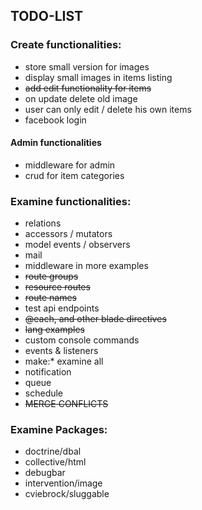 ## TODO-LIST

### Create functionalities:
- store small version for images
- display small images in items listing
- ~~add edit functionality for items~~
- on update delete old image
- user can only edit / delete his own items
- facebook login

#### Admin functionalities
- middleware for admin
- crud for item categories

### Examine functionalities:
- relations
- accessors / mutators
- model events / observers
- mail
- middleware in more examples
- ~~route groups~~
- ~~resource routes~~
- ~~route names~~
- test api endpoints
- ~~@each, and other blade directives~~
- ~~lang examples~~
- custom console commands
- events & listeners
- make:* examine all
- notification
- queue
- schedule
- ~~MERGE CONFLICTS~~

### Examine Packages:
- doctrine/dbal
- collective/html
- debugbar
- intervention/image
- cviebrock/sluggable


